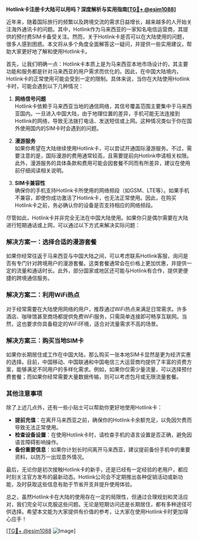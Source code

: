 **Hotlink卡注册卡大陆可以用吗？深度解析与实用指南[[TG💪+ @esim1088](https://t.me/s/esim1088)]**

近年来，随着国际旅行的频繁以及跨境交流的需求日益增长，越来越多的人开始关注海外通讯卡的问题。其中，Hotlink作为马来西亚的一家知名电信运营商，其提供的预付费SIM卡备受关注。然而，关于Hotlink卡是否可以在大陆使用的问题，很多人感到困惑。本文将从多个角度全面解答这一疑问，并提供一些实用建议，帮助大家更好地了解和使用Hotlink卡。

首先，让我们明确一点：Hotlink卡本质上是为马来西亚本地市场设计的，其主要功能和服务都是针对马来西亚的用户需求而优化的。因此，在中国大陆境内，Hotlink卡的正常使用可能会受到一定的限制。具体来说，当你在大陆使用Hotlink卡时，可能会遇到以下几种情况：

1. **网络信号问题**  
   Hotlink卡依赖于马来西亚当地的通信网络，其信号覆盖范围主要集中于马来西亚国内。一旦进入中国大陆，由于地理位置的差异，手机可能无法连接到Hotlink的网络，导致无法拨打电话、发送短信或上网。这种情况类似于你在国外使用国内的SIM卡时会遇到的问题。

2. **漫游服务**  
   如果你希望在大陆继续使用Hotlink卡，可以尝试开通国际漫游服务。不过，需要注意的是，国际漫游的费用通常较高，且需要提前向Hotlink申请相关权限。此外，漫游服务的具体条款和费用可能会因套餐不同而有所差异，建议在使用前仔细阅读相关说明。

3. **SIM卡兼容性**  
   确保你的手机支持Hotlink卡所使用的网络频段（如GSM、LTE等）。如果手机不兼容，即使你成功激活了Hotlink卡，也无法正常使用。因此，在购买Hotlink卡之前，务必确认你的设备是否支持相应的网络频段。

尽管如此，Hotlink卡并非完全无法在中国大陆使用。如果你只是偶尔需要在大陆进行短期通话或上网，可以通过以下方式来解决实际问题：

### **解决方案一：选择合适的漫游套餐**
如果你经常往返于马来西亚与中国大陆之间，可以考虑联系Hotlink客服，询问是否有专门针对跨境用户的漫游套餐。这类套餐通常会在价格上更加优惠，并提供一定的流量和通话时长。此外，部分国家或地区还可能与Hotlink有合作，提供更便捷的跨境通信服务。

### **解决方案二：利用WiFi热点**
对于经常需要在大陆使用网络的用户，推荐通过WiFi热点来满足日常需求。许多酒店、咖啡馆甚至商场都提供免费WiFi服务，只需简单连接即可畅享互联网。当然，这也要求你具备稳定的WiFi环境，适合对流量需求不高的场景。

### **解决方案三：购买当地SIM卡**
如果你长期居住或工作在中国大陆，那么购买一张本地SIM卡显然是更为经济实惠的选择。目前，中国移动、中国联通和中国电信三大运营商均提供了丰富的资费方案，能够满足不同用户的多样化需求。例如，如果你仅需少量流量，可以选择预付费套餐；而如果你经常需要大量数据传输，则可以考虑包月或无限流量套餐。

### **其他注意事项**
除了上述几点外，还有一些小贴士可以帮助你更好地使用Hotlink卡：

- **提前充值**：在离开马来西亚之前，确保你的Hotlink卡余额充足，以免因欠费而导致无法正常使用。
- **检查设备设置**：在使用Hotlink卡时，请检查手机的语言设置是否正确，避免因语言障碍影响操作。
- **备份重要信息**：如果你计划长时间离开马来西亚，建议提前备份手机中的重要资料，以防万一出现意外情况。

最后，无论你是初次接触Hotlink卡的新手，还是已经有一定经验的老用户，都应时刻关注官方发布的最新动态。Hotlink公司会不定期推出各种促销活动或新功能，及时获取这些信息有助于节省开支并提升使用体验。

总之，虽然Hotlink卡在大陆的使用存在一定的局限性，但通过合理规划和灵活应对，我们完全可以克服这些问题。无论是短期访问还是长期居住，都有多种途径可供选择。希望本文能为大家提供有价值的参考，让大家在使用Hotlink卡时更加得心应手！

[[TG💪+ @esim1088](https://t.me/s/esim1088) ![Image](https://i.postimg.cc/4NQfJmqS/Snipaste-2025-05-13-00-14-12.png)]